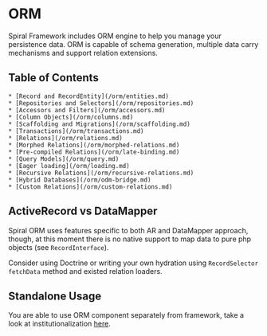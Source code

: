 # ORM
Spiral Framework includes ORM engine to help you manage your persistence data.
ORM is capable of schema generation, multiple data carry mechanisms and support relation extensions.

## Table of Contents
	* [Record and RecordEntity](/orm/entities.md)
	* [Repositories and Selectors](/orm/repositories.md)
	* [Accessors and Filters](/orm/accessors.md)
	* [Column Objects](/orm/columns.md)
	* [Scaffolding and Migrations](/orm/scaffolding.md)
	* [Transactions](/orm/transactions.md)
	* [Relations](/orm/relations.md)
	* [Morphed Relations](/orm/morphed-relations.md)
	* [Pre-compiled Relations](/orm/late-binding.md)
	* [Query Models](/orm/query.md)
	* [Eager loading](/orm/loading.md)
	* [Recursive Relations](/orm/recursive-relations.md)
	* [Hybrid Databases](/orm/odm-bridge.md)
	* [Custom Relations](/orm/custom-relations.md)

## ActiveRecord vs DataMapper
Spiral ORM uses features specific to both AR and DataMapper approach, though, at this moment there is no native support to map data to pure php objects (see `RecordInterface`). 

Consider using Doctrine or writing your own hydration using `RecordSelector` `fetchData` method and existed relation loaders. 

## Standalone Usage
You are able to use ORM component separately from framework, take a look at institutionalization [here](https://github.com/spiral/orm/tree/master/tests/ORM).